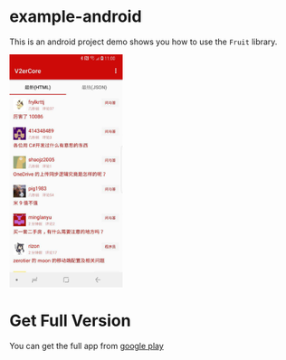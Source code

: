 # example-android

This is an android project demo shows you how to use the `Fruit` library.

<img src="screenshot/v2ercore.jpg"  width="200">

# Get Full Version
You can get the full app from [google play](https://play.google.com/store/apps/details?id=me.ghui.v2er)
